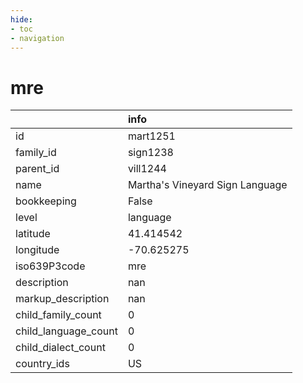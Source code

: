 ```yaml
---
hide:
- toc
- navigation
---
```

# mre
|                      | info                            |
|:---------------------|:--------------------------------|
| id                   | mart1251                        |
| family_id            | sign1238                        |
| parent_id            | vill1244                        |
| name                 | Martha's Vineyard Sign Language |
| bookkeeping          | False                           |
| level                | language                        |
| latitude             | 41.414542                       |
| longitude            | -70.625275                      |
| iso639P3code         | mre                             |
| description          | nan                             |
| markup_description   | nan                             |
| child_family_count   | 0                               |
| child_language_count | 0                               |
| child_dialect_count  | 0                               |
| country_ids          | US                              |